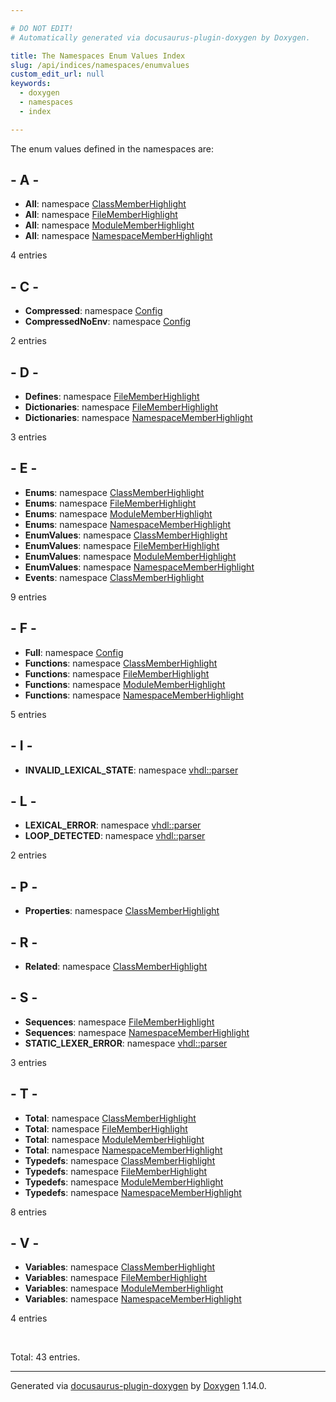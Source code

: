 ```yaml
---

# DO NOT EDIT!
# Automatically generated via docusaurus-plugin-doxygen by Doxygen.

title: The Namespaces Enum Values Index
slug: /api/indices/namespaces/enumvalues
custom_edit_url: null
keywords:
  - doxygen
  - namespaces
  - index

---
```


<div class="doxyPage">

<p>The enum values defined in the namespaces are:</p>

## - A -

<ul>
<li><b>All</b>: namespace <a href="/web-doxygen/docs/api/namespaces/classmemberhighlight/#a6048197e058a0592b709901a26fd5beba525098ea62cbd9b913ceea1265eade0d">ClassMemberHighlight</a></li>
<li><b>All</b>: namespace <a href="/web-doxygen/docs/api/namespaces/filememberhighlight/#a399c1e21b2b7261ec5f1a5d7ec196550a54838102aa091836d1d3f2d8153a775b">FileMemberHighlight</a></li>
<li><b>All</b>: namespace <a href="/web-doxygen/docs/api/namespaces/modulememberhighlight/#ad9dbe63064ec2d350612e68216a18d12ac42c0d575d3dc42c53935916d9a23866">ModuleMemberHighlight</a></li>
<li><b>All</b>: namespace <a href="/web-doxygen/docs/api/namespaces/namespacememberhighlight/#a021f146e1894f62e142ba38537ccfb7ca361bea90e10d43996b1baed4e51cbd62">NamespaceMemberHighlight</a></li>
</ul>
<p>4 entries</p>

## - C -

<ul>
<li><b>Compressed</b>: namespace <a href="/web-doxygen/docs/api/namespaces/config/#a098ed7e63f2ba437f0e540316e6cd940a4d602abc0c0f2f7c1a5156d964517e4e">Config</a></li>
<li><b>CompressedNoEnv</b>: namespace <a href="/web-doxygen/docs/api/namespaces/config/#a098ed7e63f2ba437f0e540316e6cd940aa0ba248fb99f2c67cce98a6822482fba">Config</a></li>
</ul>
<p>2 entries</p>

## - D -

<ul>
<li><b>Defines</b>: namespace <a href="/web-doxygen/docs/api/namespaces/filememberhighlight/#a399c1e21b2b7261ec5f1a5d7ec196550a59883aafd8f0fe50292a1c0b1e76a193">FileMemberHighlight</a></li>
<li><b>Dictionaries</b>: namespace <a href="/web-doxygen/docs/api/namespaces/filememberhighlight/#a399c1e21b2b7261ec5f1a5d7ec196550a7aca50dbdbeebcccc32785478c9839b2">FileMemberHighlight</a></li>
<li><b>Dictionaries</b>: namespace <a href="/web-doxygen/docs/api/namespaces/namespacememberhighlight/#a021f146e1894f62e142ba38537ccfb7ca058990972fd9b9f273438f613c9599c5">NamespaceMemberHighlight</a></li>
</ul>
<p>3 entries</p>

## - E -

<ul>
<li><b>Enums</b>: namespace <a href="/web-doxygen/docs/api/namespaces/classmemberhighlight/#a6048197e058a0592b709901a26fd5beba7046101c6dcadf2e24d1957e9f239554">ClassMemberHighlight</a></li>
<li><b>Enums</b>: namespace <a href="/web-doxygen/docs/api/namespaces/filememberhighlight/#a399c1e21b2b7261ec5f1a5d7ec196550a0a64469e670acdb15c0e54f163442f23">FileMemberHighlight</a></li>
<li><b>Enums</b>: namespace <a href="/web-doxygen/docs/api/namespaces/modulememberhighlight/#ad9dbe63064ec2d350612e68216a18d12af7d95aa83835ec0e82a51ba997dde106">ModuleMemberHighlight</a></li>
<li><b>Enums</b>: namespace <a href="/web-doxygen/docs/api/namespaces/namespacememberhighlight/#a021f146e1894f62e142ba38537ccfb7ca3c3fda61a1823a23e8c49f3c915859f3">NamespaceMemberHighlight</a></li>
<li><b>EnumValues</b>: namespace <a href="/web-doxygen/docs/api/namespaces/classmemberhighlight/#a6048197e058a0592b709901a26fd5beba373da1884065adefbae311305eb2db9b">ClassMemberHighlight</a></li>
<li><b>EnumValues</b>: namespace <a href="/web-doxygen/docs/api/namespaces/filememberhighlight/#a399c1e21b2b7261ec5f1a5d7ec196550a848a73782770c7b91561c70630dc2616">FileMemberHighlight</a></li>
<li><b>EnumValues</b>: namespace <a href="/web-doxygen/docs/api/namespaces/modulememberhighlight/#ad9dbe63064ec2d350612e68216a18d12a9af17a0ccbd1454a93a60c25fe6004a1">ModuleMemberHighlight</a></li>
<li><b>EnumValues</b>: namespace <a href="/web-doxygen/docs/api/namespaces/namespacememberhighlight/#a021f146e1894f62e142ba38537ccfb7ca2c419cf729051a9e2eef2743ccc9f84d">NamespaceMemberHighlight</a></li>
<li><b>Events</b>: namespace <a href="/web-doxygen/docs/api/namespaces/classmemberhighlight/#a6048197e058a0592b709901a26fd5bebad729fb1b23106e5472bec39ff0e8fa75">ClassMemberHighlight</a></li>
</ul>
<p>9 entries</p>

## - F -

<ul>
<li><b>Full</b>: namespace <a href="/web-doxygen/docs/api/namespaces/config/#a098ed7e63f2ba437f0e540316e6cd940abbd47109890259c0127154db1af26c75">Config</a></li>
<li><b>Functions</b>: namespace <a href="/web-doxygen/docs/api/namespaces/classmemberhighlight/#a6048197e058a0592b709901a26fd5bebace63d3b887ff69dc23d3bcf921399f04">ClassMemberHighlight</a></li>
<li><b>Functions</b>: namespace <a href="/web-doxygen/docs/api/namespaces/filememberhighlight/#a399c1e21b2b7261ec5f1a5d7ec196550a55566e280dbc48c59582757eeffb0c66">FileMemberHighlight</a></li>
<li><b>Functions</b>: namespace <a href="/web-doxygen/docs/api/namespaces/modulememberhighlight/#ad9dbe63064ec2d350612e68216a18d12a8b515055e6091c5954d67e42309c33d2">ModuleMemberHighlight</a></li>
<li><b>Functions</b>: namespace <a href="/web-doxygen/docs/api/namespaces/namespacememberhighlight/#a021f146e1894f62e142ba38537ccfb7ca69da3a4829e3330851f4ca6d2828018f">NamespaceMemberHighlight</a></li>
</ul>
<p>5 entries</p>

## - I -

<ul>
<li><b>INVALID_LEXICAL_STATE</b>: namespace <a href="/web-doxygen/docs/api/namespaces/vhdl/parser/#aafe508f14061aff05b2fd72cbbf9c263a33431a75f4abe5faadcaa1efdda6b3c9">vhdl::parser</a></li>
</ul>

## - L -

<ul>
<li><b>LEXICAL_ERROR</b>: namespace <a href="/web-doxygen/docs/api/namespaces/vhdl/parser/#aafe508f14061aff05b2fd72cbbf9c263a421efedee0b53d309d53e7cd47e2a641">vhdl::parser</a></li>
<li><b>LOOP_DETECTED</b>: namespace <a href="/web-doxygen/docs/api/namespaces/vhdl/parser/#aafe508f14061aff05b2fd72cbbf9c263a2fb8ecd7243b231c4f0b8d33b67fc817">vhdl::parser</a></li>
</ul>
<p>2 entries</p>

## - P -

<ul>
<li><b>Properties</b>: namespace <a href="/web-doxygen/docs/api/namespaces/classmemberhighlight/#a6048197e058a0592b709901a26fd5beba5ddbeed21dbb7628f833e7e6d8119cb6">ClassMemberHighlight</a></li>
</ul>

## - R -

<ul>
<li><b>Related</b>: namespace <a href="/web-doxygen/docs/api/namespaces/classmemberhighlight/#a6048197e058a0592b709901a26fd5beba414351f516224ef9dc574636365547d1">ClassMemberHighlight</a></li>
</ul>

## - S -

<ul>
<li><b>Sequences</b>: namespace <a href="/web-doxygen/docs/api/namespaces/filememberhighlight/#a399c1e21b2b7261ec5f1a5d7ec196550a6dd12687d93e22e14a20d351f9f3d74c">FileMemberHighlight</a></li>
<li><b>Sequences</b>: namespace <a href="/web-doxygen/docs/api/namespaces/namespacememberhighlight/#a021f146e1894f62e142ba38537ccfb7ca612a9d9df61450edc5503a6bf328b3b1">NamespaceMemberHighlight</a></li>
<li><b>STATIC_LEXER_ERROR</b>: namespace <a href="/web-doxygen/docs/api/namespaces/vhdl/parser/#aafe508f14061aff05b2fd72cbbf9c263a0a754a059e5258ee54de0f5732eded62">vhdl::parser</a></li>
</ul>
<p>3 entries</p>

## - T -

<ul>
<li><b>Total</b>: namespace <a href="/web-doxygen/docs/api/namespaces/classmemberhighlight/#a6048197e058a0592b709901a26fd5beba499794d5799366ef962288af11c865b4">ClassMemberHighlight</a></li>
<li><b>Total</b>: namespace <a href="/web-doxygen/docs/api/namespaces/filememberhighlight/#a399c1e21b2b7261ec5f1a5d7ec196550a7dfd6608e2a5d7755e8597463735a1f3">FileMemberHighlight</a></li>
<li><b>Total</b>: namespace <a href="/web-doxygen/docs/api/namespaces/modulememberhighlight/#ad9dbe63064ec2d350612e68216a18d12afec38abf1984915daae20127a4169b3c">ModuleMemberHighlight</a></li>
<li><b>Total</b>: namespace <a href="/web-doxygen/docs/api/namespaces/namespacememberhighlight/#a021f146e1894f62e142ba38537ccfb7ca0871415d5e1675ebcdb37b458fc8b67f">NamespaceMemberHighlight</a></li>
<li><b>Typedefs</b>: namespace <a href="/web-doxygen/docs/api/namespaces/classmemberhighlight/#a6048197e058a0592b709901a26fd5beba3032b799b82514421a73aa3c41963261">ClassMemberHighlight</a></li>
<li><b>Typedefs</b>: namespace <a href="/web-doxygen/docs/api/namespaces/filememberhighlight/#a399c1e21b2b7261ec5f1a5d7ec196550abb544fc0cd4889c5c428c9dfe186b4cb">FileMemberHighlight</a></li>
<li><b>Typedefs</b>: namespace <a href="/web-doxygen/docs/api/namespaces/modulememberhighlight/#ad9dbe63064ec2d350612e68216a18d12afdaf0271b54849b06fb42792c1d8660c">ModuleMemberHighlight</a></li>
<li><b>Typedefs</b>: namespace <a href="/web-doxygen/docs/api/namespaces/namespacememberhighlight/#a021f146e1894f62e142ba38537ccfb7ca600a97f79b076618a0891f10352c0fdb">NamespaceMemberHighlight</a></li>
</ul>
<p>8 entries</p>

## - V -

<ul>
<li><b>Variables</b>: namespace <a href="/web-doxygen/docs/api/namespaces/classmemberhighlight/#a6048197e058a0592b709901a26fd5beba19d9a8f4e05df2e1a3475c55060fac6b">ClassMemberHighlight</a></li>
<li><b>Variables</b>: namespace <a href="/web-doxygen/docs/api/namespaces/filememberhighlight/#a399c1e21b2b7261ec5f1a5d7ec196550a8f2dc989544bd5a25930094ce51c05a3">FileMemberHighlight</a></li>
<li><b>Variables</b>: namespace <a href="/web-doxygen/docs/api/namespaces/modulememberhighlight/#ad9dbe63064ec2d350612e68216a18d12a41bc55ae426fc418c6fb7189d7b2f67e">ModuleMemberHighlight</a></li>
<li><b>Variables</b>: namespace <a href="/web-doxygen/docs/api/namespaces/namespacememberhighlight/#a021f146e1894f62e142ba38537ccfb7ca653b486e14d3775eff75c1fc3582557a">NamespaceMemberHighlight</a></li>
</ul>
<p>4 entries</p>
<br/>
<p>Total: 43 entries.</p>

<hr/>

<p class="doxyGeneratedBy">Generated via <a href="https://github.com/xpack/docusaurus-plugin-doxygen">docusaurus-plugin-doxygen</a> by <a href="https://www.doxygen.nl">Doxygen</a> 1.14.0.</p>

</div>
